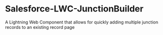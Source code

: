 # Salesforce-LWC-JunctionBuilder
A Lightning Web Component that allows for quickly adding multiple junction records to an existing record page
